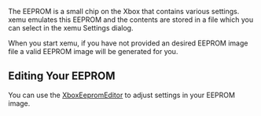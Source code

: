 The EEPROM is a small chip on the Xbox that contains various settings. xemu
emulates this EEPROM and the contents are stored in a file which you can
select in the xemu Settings dialog.

When you start xemu, if you have not provided an desired EEPROM image file a
valid EEPROM image will be generated for you.

## Editing Your EEPROM

You can use the [XboxEepromEditor](https://github.com/Ernegien/XboxEepromEditor)
to adjust settings in your EEPROM image.